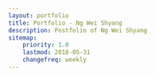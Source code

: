 ```yaml
---
layout: portfolio
title: Portfolio - Ng Wei Shyang
description: Postfolio of Ng Wei Shyang
sitemap:
    priority: 1.0
    lastmod: 2018-05-31
    changefreq: weekly
---
```

